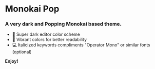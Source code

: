 # Monokai Pop
### A very dark and Popping Monokai based theme.

* 🌙 Super dark editor color scheme
* 🍭 Vibrant colors for better readability
* 💻 Italicized keywords compliments "Operator Mono" or similar fonts (optional)

**Enjoy!**